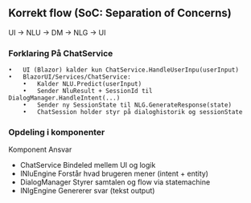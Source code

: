 ## Korrekt flow (SoC: Separation of Concerns)
UI → NLU → DM → NLG → UI
### Forklaring På ChatService
	•	UI (Blazor) kalder kun ChatService.HandleUserInpu(userInput)
	•	BlazorUI/Services/ChatService:
	    •	Kalder NLU.Predict(userInput)
	    •	Sender NluResult + SessionId til DialogManager.HandleIntent(...)
	    •	Sender ny SessionState til NLG.GenerateResponse(state)
	    •	ChatSession holder styr på dialoghistorik og sessionState

### Opdeling i komponenter
  Komponent              Ansvar
* ChatService            Bindeled mellem UI og logik
* INluEngine             Forstår hvad brugeren mener (intent + entity)
* DialogManager          Styrer samtalen og flow via statemachine
* INlgEngine             Genererer svar (tekst output)

